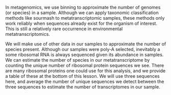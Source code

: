 In metagenomics, we use binning to approximate the number of genomes (or species) in a sample.
Although we can apply taxonomic classification methods like sourmash to metatranscriptomic 
samples, these methods only work reliably when sequences already exist for the organism of 
interest. This is still a relatively rare occurrence in environmental metatranscriptomics. 

We will make use of other data in our samples to approximate the number of species present.
Although our samples were poly-A selected, inevitably a some ribosomal RNA is always sequenced
given its abundance in samples. We can estimate the number of species in our metatranscriptome
by counting the unique number of ribosomal protein sequences we see. There are many ribosomal
proteins one could use for this analysis, and we provide a table of these at the bottom of 
this lesson. We will use three sequences here, and average the number of unique sequences we 
detect between the three sequences to estimate the number of transcriptomes in our sample.  
